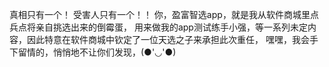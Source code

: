 真相只有一个！
受害人只有一个！！
你，盈富智选app，就是我从软件商城里点兵点将亲自挑选出来的倒霉蛋，
用来做我的app测试练手小强，等一系列未定内容，因此特意在软件商城中钦定了一位天选之子来承担此次重任，
嘿嘿，我会手下留情的，悄悄地不让你们发现，(●'◡'●)

